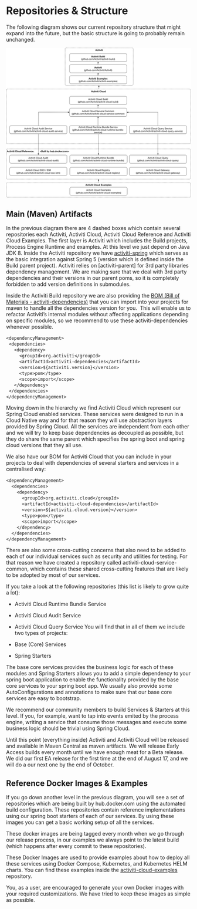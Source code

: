 # Repositories & Structure

The following diagram shows our current repository structure that might expand into the future, but the basic structure is going to probably remain unchanged.

![](/assets/new-repositories.png)


## Main (Maven) Artifacts

In the previous diagram there are 4 dashed boxes which contain several repositories each Activiti, Activiti Cloud, Activiti Cloud Reference and Activiti Cloud Examples. The first layer is Activiti which includes the Build projects, Process Engine Runtime and examples. At this level we just depend on Java JDK 8. Inside the Activiti repository we have [activiti-spring]() which serves as the basic integration against Spring 5 (version which is defined inside the Build parent project). Activiti relies on [activiti-parent] for 3rd party libraries dependency management. We are making sure that we deal with 3rd party dependencies and their versions in our parent poms, so it is completely forbidden to add version definitions in submodules. 

Inside the Activiti Build repository we are also providing the [BOM (Bill of Materials - activiti-dependencies)]() that you can import into your projects for maven to handle all the dependencies version for you.  This will enable us to refactor Activiti’s internal modules without affecting applications depending on specific modules, so we recommend to use these activiti-dependencies whenever possible.


```
<dependencyManagement>
 <dependencies>
   <dependency>
     <groupId>org.activiti</groupId>
     <artifactId>activiti-dependencies</artifactId>
     <version>${activiti.version}</version>
     <type>pom</type>
     <scope>import</scope>
   </dependency>
 </dependencies>
</dependencyManagement>
```

Moving down in the hierarchy we find Activiti Cloud which represent our Spring Cloud enabled services. These services were designed to run in a Cloud Native way and for that reason they will use abstraction layers provided by Spring Cloud. All the services are independent from each other and we will try to keep base dependencies as decoupled as possible, but they do share the same parent which specifies the spring boot and spring cloud versions that they all use.

We also have our BOM for Activiti Cloud that you can include in your projects to deal with dependencies of several starters and services in a centralised way:

```
<dependencyManagement>
  <dependencies>
    <dependency>
      <groupId>org.activiti.cloud</groupId>
      <artifactId>activiti-cloud-dependencies</artifactId>
      <version>${activiti.cloud.version}</version>
      <type>pom</type>
      <scope>import</scope>
    </dependency>
  </dependencies>
</dependencyManagement>
```
There are also some cross-cutting concerns that also need to be added to each of our individual services such as security and utilities for testing. For that reason we have created a repository called activiti-cloud-service-common, which contains these shared cross-cutting features that are likely to be adopted by most of our services.

If you take a look at the following repositories (this list is likely to grow quite a lot):

- Activiti Cloud Runtime Bundle Service
- Activiti Cloud Audit Service
- Activiti Cloud Query Service
You will find that in all of them we include two types of projects:

- Base (Core) Services
- Spring Starters

The base core services provides the business logic for each of these modules and Spring Starters allows you to add a simple dependency to your spring boot application to enable the functionality provided by the base core services to your spring boot app. We usually also provide some AutoConfigurations and annotations to make sure that our base core services are easy to bootstrap.

We recommend our community members to build Services & Starters at this level. If you, for example, want to tap into events emited by the process engine, writing a service that consume those messages and execute some business logic should be trivial using Spring Cloud.

Until this point (everything inside) Activiti and Activiti Cloud will be released and available in Maven Central as maven artifacts. We will release Early Access builds every month until we have enough meat for a Beta release. We did our first EA release for the first time at the end of August 17, and we will do a our next one by the end of October.

## Reference Docker Images & Examples

If you go down another level in the previous diagram, you will see a set of repositories which are being built by hub.docker.com using the automated build configuration. These repositories contain reference implementations using our spring boot starters of each of our services. By using these images you can get a basic working setup of all the services.

These docker images are being tagged every month when we go through our release process, in our examples we always point to the latest build (which happens after every commit to these repositories).

These Docker Images are used to provide examples about how to deploy all these services using Docker Compose, Kubernetes, and Kubernetes HELM charts. You can find these examples inside the [activiti-cloud-examples]() repository.

You, as a user, are encouraged to generate your own Docker images with your required customizations. We have tried to keep these images as simple as possible.
